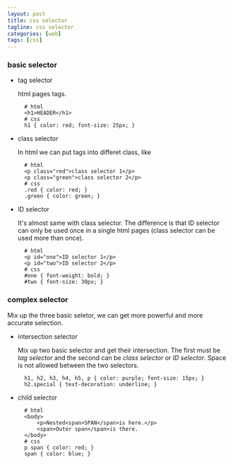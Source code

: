 ```yaml
---
layout: post
title: css selector
tagline: css selector
categories: [web]
tags: [css]
---
```


### basic selector

+ tag selector

    html pages tags.
        
        # html
        <h1>HEADER</h1>
        # css
        h1 { color: red; font-size: 25px; }
        
+ class selector

    In html we can put tags into differet class, like

        # html
        <p class="red">class selector 1</p>
        <p class="green">class selector 2</p>
        # css
        .red { color: red; }
        .green { color: green; }

+ ID selector

    It's almost same with class selector. The difference is that ID selector
    can only be used once in a single html pages (class selector can be used
    more than once).

        # html
        <p id="one">ID selector 1</p>
        <p id="two">ID selector 2</p>
        # css
        #one { font-weight: bold; }
        #two { font-size: 30px; }

### complex selector

Mix up the three basic seletor, we can get more powerful and more accurate 
selection.

+ intersection selector

    Mix up two basic selector and get their intersection.
    The first must be *tag selector* and the second can be *class selector*
    or *ID selector*. Space is not allowed between the two selectors.

        h1, h2, h3, h4, h5, p { color: purple; font-size: 15px; }
        h2.special { text-decoration: underline; }

+ child selector
        
        # html
        <body>
            <p>Nested<span>SPAN</span>is here.</p>
            <span>Outer span</span>is there.
        </body>    
        # css
        p span { color: red; }
        span { color: blue; }

